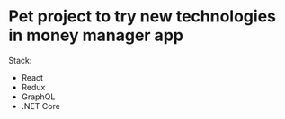 # Pet project to try new technologies in money manager app

Stack:

* React
* Redux
* GraphQL
* .NET Core
